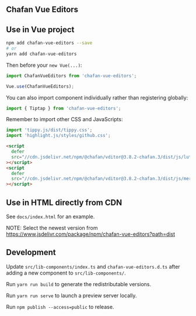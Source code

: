## Chafan Vue Editors

## Use in Vue project

```bash
npm add chafan-vue-editors --save
# or
yarn add chafan-vue-editors
```

Then before your `new Vue(...)`:

```typescript
import ChafanVueEditors from 'chafan-vue-editors';

Vue.use(ChafanVueEditors);
```

You can also import component individually rather than registering globally:

```typescript
import { Tiptap } from 'chafan-vue-editors';
```

Remember to import other CSS and JavaScripts:

```ts
import 'tippy.js/dist/tippy.css';
import 'highlight.js/styles/github.css';
```

```html
<script
  defer
  src="//cdn.jsdelivr.net/npm/@chafan/vditor@3.8.2-chafan.3/dist/js/lute/lute.min.js"
></script>
<script
  defer
  src="//cdn.jsdelivr.net/npm/@chafan/vditor@3.8.2-chafan.3/dist/js/mermaid/mermaid.min.js"
></script>
```

## Use in HTML directly from CDN

See `docs/index.html` for an example.

NOTE: Select the newest version from https://www.jsdelivr.com/package/npm/chafan-vue-editors?path=dist

## Development

Update `src/lib-components/index.ts` and `chafan-vue-editors.d.ts` after adding a new component to `src/lib-components/`.

Run `yarn run build` to generate the redistributable versions.

Run `yarn run serve` to launch a preview server locally.

Run `npm publish --access=public` to release.
